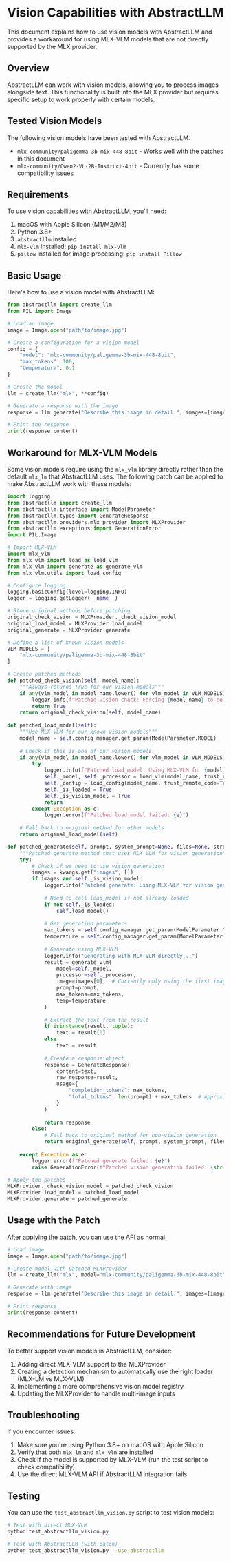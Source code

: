 # Vision Capabilities with AbstractLLM

This document explains how to use vision models with AbstractLLM and provides a workaround for using MLX-VLM models that are not directly supported by the MLX provider.

## Overview

AbstractLLM can work with vision models, allowing you to process images alongside text. This functionality is built into the MLX provider but requires specific setup to work properly with certain models.

## Tested Vision Models

The following vision models have been tested with AbstractLLM:

- `mlx-community/paligemma-3b-mix-448-8bit` - Works well with the patches in this document
- `mlx-community/Qwen2-VL-2B-Instruct-4bit` - Currently has some compatibility issues

## Requirements

To use vision capabilities with AbstractLLM, you'll need:

1. macOS with Apple Silicon (M1/M2/M3)
2. Python 3.8+
3. `abstractllm` installed
4. `mlx-vlm` installed: `pip install mlx-vlm`
5. `pillow` installed for image processing: `pip install Pillow`

## Basic Usage

Here's how to use a vision model with AbstractLLM:

```python
from abstractllm import create_llm
from PIL import Image

# Load an image
image = Image.open("path/to/image.jpg")

# Create a configuration for a vision model
config = {
    "model": "mlx-community/paligemma-3b-mix-448-8bit",
    "max_tokens": 100,
    "temperature": 0.1
}

# Create the model
llm = create_llm("mlx", **config)

# Generate a response with the image
response = llm.generate("Describe this image in detail.", images=[image])

# Print the response
print(response.content)
```

## Workaround for MLX-VLM Models

Some vision models require using the `mlx_vlm` library directly rather than the default `mlx_lm` that AbstractLLM uses. The following patch can be applied to make AbstractLLM work with these models:

```python
import logging
from abstractllm import create_llm
from abstractllm.interface import ModelParameter
from abstractllm.types import GenerateResponse
from abstractllm.providers.mlx_provider import MLXProvider
from abstractllm.exceptions import GenerationError
import PIL.Image

# Import MLX-VLM
import mlx_vlm
from mlx_vlm import load as load_vlm
from mlx_vlm import generate as generate_vlm
from mlx_vlm.utils import load_config

# Configure logging
logging.basicConfig(level=logging.INFO)
logger = logging.getLogger(__name__)

# Store original methods before patching
original_check_vision = MLXProvider._check_vision_model
original_load_model = MLXProvider.load_model
original_generate = MLXProvider.generate

# Define a list of known vision models
VLM_MODELS = [
    "mlx-community/paligemma-3b-mix-448-8bit"
]

# Create patched methods
def patched_check_vision(self, model_name):
    """Always returns True for our vision models"""
    if any(vlm_model in model_name.lower() for vlm_model in VLM_MODELS):
        logger.info(f"Patched vision check: Forcing {model_name} to be recognized as vision model")
        return True
    return original_check_vision(self, model_name)
    
def patched_load_model(self):
    """Use MLX-VLM for our known vision models"""
    model_name = self.config_manager.get_param(ModelParameter.MODEL)
    
    # Check if this is one of our vision models
    if any(vlm_model in model_name.lower() for vlm_model in VLM_MODELS):
        try:
            logger.info(f"Patched load_model: Using MLX-VLM for {model_name}")
            self._model, self._processor = load_vlm(model_name, trust_remote_code=True)
            self._config = load_config(model_name, trust_remote_code=True)
            self._is_loaded = True
            self._is_vision_model = True
            return
        except Exception as e:
            logger.error(f"Patched load_model failed: {e}")
    
    # Fall back to original method for other models
    return original_load_model(self)

def patched_generate(self, prompt, system_prompt=None, files=None, stream=False, tools=None, **kwargs):
    """Patched generate method that uses MLX-VLM for vision generation"""
    try:
        # Check if we need to use vision generation
        images = kwargs.get("images", [])
        if images and self._is_vision_model:
            logger.info("Patched generate: Using MLX-VLM for vision generation")
            
            # Need to call load_model if not already loaded
            if not self._is_loaded:
                self.load_model()
                
            # Get generation parameters
            max_tokens = self.config_manager.get_param(ModelParameter.MAX_TOKENS, default=100)
            temperature = self.config_manager.get_param(ModelParameter.TEMPERATURE, default=0.1)
            
            # Generate using MLX-VLM
            logger.info("Generating with MLX-VLM directly...")
            result = generate_vlm(
                model=self._model,
                processor=self._processor,
                image=images[0],  # Currently only using the first image
                prompt=prompt,
                max_tokens=max_tokens,
                temp=temperature
            )
            
            # Extract the text from the result
            if isinstance(result, tuple):
                text = result[0]
            else:
                text = result
                
            # Create a response object
            response = GenerateResponse(
                content=text,
                raw_response=result,
                usage={
                    "completion_tokens": max_tokens,
                    "total_tokens": len(prompt) + max_tokens  # Approximation
                }
            )
            
            return response
        else:
            # Fall back to original method for non-vision generation
            return original_generate(self, prompt, system_prompt, files, stream, tools, **kwargs)
            
    except Exception as e:
        logger.error(f"Patched generate failed: {e}")
        raise GenerationError(f"Patched vision generation failed: {str(e)}")

# Apply the patches
MLXProvider._check_vision_model = patched_check_vision
MLXProvider.load_model = patched_load_model
MLXProvider.generate = patched_generate
```

## Usage with the Patch

After applying the patch, you can use the API as normal:

```python
# Load image
image = Image.open("path/to/image.jpg")

# Create model with patched MLXProvider
llm = create_llm("mlx", model="mlx-community/paligemma-3b-mix-448-8bit")

# Generate with image
response = llm.generate("Describe this image in detail.", images=[image])

# Print response
print(response.content)
```

## Recommendations for Future Development

To better support vision models in AbstractLLM, consider:

1. Adding direct MLX-VLM support to the MLXProvider
2. Creating a detection mechanism to automatically use the right loader (MLX-LM vs MLX-VLM)
3. Implementing a more comprehensive vision model registry
4. Updating the MLXProvider to handle multi-image inputs

## Troubleshooting

If you encounter issues:

1. Make sure you're using Python 3.8+ on macOS with Apple Silicon
2. Verify that both `mlx-lm` and `mlx-vlm` are installed
3. Check if the model is supported by MLX-VLM (run the test script to check compatibility)
4. Use the direct MLX-VLM API if AbstractLLM integration fails

## Testing

You can use the `test_abstractllm_vision.py` script to test vision models:

```bash
# Test with direct MLX-VLM
python test_abstractllm_vision.py

# Test with AbstractLLM (with patch)
python test_abstractllm_vision.py --use-abstractllm
``` 